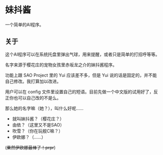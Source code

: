 # 妹抖酱

一个简单的AI程序。

## 关于
这个AI程序可以在系统托盘里弹出气球，用来提醒，或者只是简单的打招呼等等。

名字来源于樱花庄的宠物女孩里赤坂龙之介的妹抖酱程序。

功能上跟 SAO Project 里的 Yui 应该差不多，但是 Yui 说的话是固定的，并不能自己修改。我打算加以改进。

用户可以在 config 文件里设置自己的短语。目前先做一个中文版的试用好了，反正你也可以自己改的不是么。

那么她的名字嘛（她？），叫什么好呢……
* 就叫妹抖酱？（樱花庄？）
* 由依？（这里又不是SAO）
* 吹雪？（你在玩舰C嘛？）
* 伊欧娜？（……）

(~~果然伊欧娜最棒了！prpr~~)
